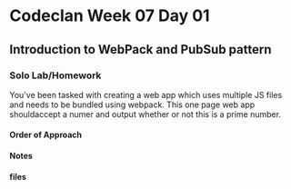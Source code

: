 # Codeclan Week 07 Day 01
## Introduction to WebPack and PubSub pattern
### Solo Lab/Homework

You've been tasked with creating a web app which uses multiple JS files and needs to be bundled using webpack. This one page web app shouldaccept a numer and output whether or not this is a prime number.

#### Order of Approach


#### Notes


#### files
